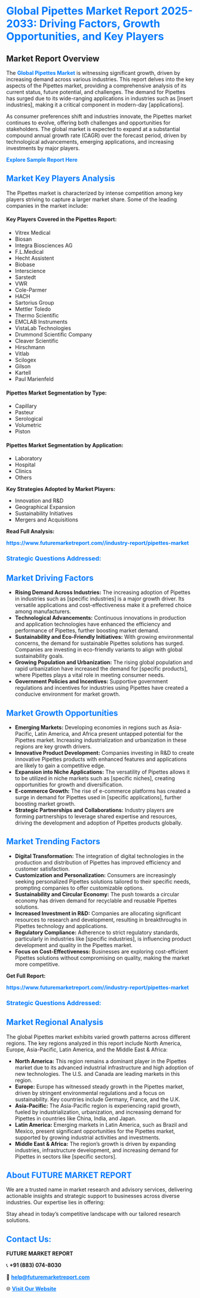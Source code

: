 <h1 style="color: #007BFF;">Global Pipettes Market Report 2025-2033: Driving Factors, Growth Opportunities, and Key Players</h1>

<section id="overview">
<h2>Market Report Overview</h2>
<p>The <a href="https://www.futuremarketreport.com//industry-report/pipettes-market" style="color: #007BFF; text-decoration: none;"><strong>Global Pipettes Market</strong></a> is witnessing significant growth, driven by increasing demand across various industries. This report delves into the key aspects of the Pipettes market, providing a comprehensive analysis of its current status, future potential, and challenges. The demand for Pipettes has surged due to its wide-ranging applications in industries such as [insert industries], making it a critical component in modern-day [applications].</p>
<p>As consumer preferences shift and industries innovate, the Pipettes market continues to evolve, offering both challenges and opportunities for stakeholders. The global market is expected to expand at a substantial compound annual growth rate (CAGR) over the forecast period, driven by technological advancements, emerging applications, and increasing investments by major players.</p>
</section>

<section id="overview">
<p><a href="https://www.futuremarketreport.com//request-sample/reportId=56550" style="color: #007BFF; text-decoration: none;"><strong>Explore Sample Report Here</strong></a></p>
</section>

<section id="key-players">
<h2 style="color: #007BFF;">Market Key Players Analysis</h2>
<p>The Pipettes market is characterized by intense competition among key players striving to capture a larger market share. Some of the leading companies in the market include:</p>
<h4>Key Players Covered in the Pipettes Report:</h4>
<ul><li>Vitrex Medical</li><li>Biosan</li><li>Integra Biosciences AG</li><li>F.L.Medical</li><li>Hecht Assistent</li><li>Biobase</li><li>Interscience</li><li>Sarstedt</li><li>VWR</li><li>Cole-Parmer</li><li>HACH</li><li>Sartorius Group</li><li>Mettler Toledo</li><li>Thermo Scientific</li><li>EMCLAB Instruments</li><li>VistaLab Technologies</li><li>Drummond Scientific Company</li><li>Cleaver Scientific</li><li>Hirschmann</li><li>Vitlab</li><li>Scilogex</li><li>Gilson</li><li>Kartell</li><li>Paul Marienfeld</li></ul>
<h4>Pipettes Market Segmentation by Type:</h4>
<ul><li>Capillary</li><li>Pasteur</li><li>Serological</li><li>Volumetric</li><li>Piston</li></ul>

<h4>Pipettes Market Segmentation by Application:</h4>
<ul><li>Laboratory</li><li>Hospital</li><li>Clinics</li><li>Others</li></ul>
<p><strong>Key Strategies Adopted by Market Players:</strong></p>
<ul>
<li>Innovation and R&D</li>
<li>Geographical Expansion</li>
<li>Sustainability Initiatives</li>
<li>Mergers and Acquisitions</li>
</ul>
</section>

<section>
<p><strong>Read Full Analysis: </strong></p><a href="https://www.futuremarketreport.com//industry-report/pipettes-market" style="color: #007BFF; text-decoration: none;"><strong>https://www.futuremarketreport.com//industry-report/pipettes-market</strong></a>
<h3 style="color: #007BFF;">Strategic Questions Addressed:</h3>
</section>

<section id="driving-factors">
<h2 style="color: #007BFF;">Market Driving Factors</h2>
<ul>
<li><strong>Rising Demand Across Industries:</strong> The increasing adoption of Pipettes in industries such as [specific industries] is a major growth driver. Its versatile applications and cost-effectiveness make it a preferred choice among manufacturers.</li>
<li><strong>Technological Advancements:</strong> Continuous innovations in production and application technologies have enhanced the efficiency and performance of Pipettes, further boosting market demand.</li>
<li><strong>Sustainability and Eco-Friendly Initiatives:</strong> With growing environmental concerns, the demand for sustainable Pipettes solutions has surged. Companies are investing in eco-friendly variants to align with global sustainability goals.</li>
<li><strong>Growing Population and Urbanization:</strong> The rising global population and rapid urbanization have increased the demand for [specific products], where Pipettes plays a vital role in meeting consumer needs.</li>
<li><strong>Government Policies and Incentives:</strong> Supportive government regulations and incentives for industries using Pipettes have created a conducive environment for market growth.</li>
</ul>
</section>

<section id="growth-opportunities">
<h2 style="color: #007BFF;">Market Growth Opportunities</h2>
<ul>
<li><strong>Emerging Markets:</strong> Developing economies in regions such as Asia-Pacific, Latin America, and Africa present untapped potential for the Pipettes market. Increasing industrialization and urbanization in these regions are key growth drivers.</li>
<li><strong>Innovative Product Development:</strong> Companies investing in R&D to create innovative Pipettes products with enhanced features and applications are likely to gain a competitive edge.</li>
<li><strong>Expansion into Niche Applications:</strong> The versatility of Pipettes allows it to be utilized in niche markets such as [specific niches], creating opportunities for growth and diversification.</li>
<li><strong>E-commerce Growth:</strong> The rise of e-commerce platforms has created a surge in demand for Pipettes used in [specific applications], further boosting market growth.</li>
<li><strong>Strategic Partnerships and Collaborations:</strong> Industry players are forming partnerships to leverage shared expertise and resources, driving the development and adoption of Pipettes products globally.</li>
</ul>
</section>

<section id="trending-factors">
<h2 style="color: #007BFF;">Market Trending Factors</h2>
<ul>
<li><strong>Digital Transformation:</strong> The integration of digital technologies in the production and distribution of Pipettes has improved efficiency and customer satisfaction.</li>
<li><strong>Customization and Personalization:</strong> Consumers are increasingly seeking personalized Pipettes solutions tailored to their specific needs, prompting companies to offer customizable options.</li>
<li><strong>Sustainability and Circular Economy:</strong> The push towards a circular economy has driven demand for recyclable and reusable Pipettes solutions.</li>
<li><strong>Increased Investment in R&D:</strong> Companies are allocating significant resources to research and development, resulting in breakthroughs in Pipettes technology and applications.</li>
<li><strong>Regulatory Compliance:</strong> Adherence to strict regulatory standards, particularly in industries like [specific industries], is influencing product development and quality in the Pipettes market.</li>
<li><strong>Focus on Cost-Effectiveness:</strong> Businesses are exploring cost-efficient Pipettes solutions without compromising on quality, making the market more competitive.</li>
</ul>
</section>

<section>
<p><strong>Get Full Report: </strong></p><a href="https://www.futuremarketreport.com//industry-report/pipettes-market" style="color: #007BFF; text-decoration: none;"><strong>https://www.futuremarketreport.com//industry-report/pipettes-market</strong></a>
<h3 style="color: #007BFF;">Strategic Questions Addressed:</h3>
</section>


<section id="regional-analysis">
<h2 style="color: #007BFF;">Market Regional Analysis</h2>
<p>The global Pipettes market exhibits varied growth patterns across different regions. The key regions analyzed in this report include North America, Europe, Asia-Pacific, Latin America, and the Middle East & Africa:</p>
<ul>
<li><strong>North America:</strong> This region remains a dominant player in the Pipettes market due to its advanced industrial infrastructure and high adoption of new technologies. The U.S. and Canada are leading markets in this region.</li>
<li><strong>Europe:</strong> Europe has witnessed steady growth in the Pipettes market, driven by stringent environmental regulations and a focus on sustainability. Key countries include Germany, France, and the U.K.</li>
<li><strong>Asia-Pacific:</strong> The Asia-Pacific region is experiencing rapid growth, fueled by industrialization, urbanization, and increasing demand for Pipettes in countries like China, India, and Japan.</li>
<li><strong>Latin America:</strong> Emerging markets in Latin America, such as Brazil and Mexico, present significant opportunities for the Pipettes market, supported by growing industrial activities and investments.</li>
<li><strong>Middle East & Africa:</strong> The region’s growth is driven by expanding industries, infrastructure development, and increasing demand for Pipettes in sectors like [specific sectors].</li>
</ul>
</section>

<footer>
<h2 style="color: #007BFF;">About FUTURE MARKET REPORT</h2>
<p>We are a trusted name in market research and advisory services, delivering actionable insights and strategic support to businesses across diverse industries. Our expertise lies in offering:</p>

<p>Stay ahead in today’s competitive landscape with our tailored research solutions.</p>

<h2 style="color: #007BFF;">Contact Us:</h2>
<p><strong>FUTURE MARKET REPORT</strong></p>
<p>📞 <strong>+91 (883) 074-8030</strong></p>
<p>📧 <strong><a href="mailto:help@futuremarketreport.com" style="color: #007BFF;">help@futuremarketreport.com</a></strong></p>
<p>🌐 <strong><a href="https://www.futuremarketreport.com/" style="color: #007BFF;">Visit Our Website</a></strong></p>
</footer>